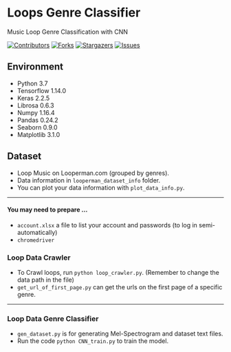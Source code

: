 # Loops Genre Classifier
Music Loop Genre Classification with CNN

[![Contributors][contributors-shield]][contributors-url]
[![Forks][forks-shield]][forks-url]
[![Stargazers][stars-shield]][stars-url]
[![Issues][issues-shield]][issues-url]

## Environment
- Python 3.7
- Tensorflow 1.14.0
- Keras 2.2.5
- Librosa 0.6.3
- Numpy 1.16.4
- Pandas 0.24.2
- Seaborn 0.9.0
- Matplotlib 3.1.0

## Dataset
- Loop Music on Looperman.com (grouped by genres).
- Data information in ```looperman_dataset_info``` folder.
- You can plot your data information with ```plot_data_info.py```.
---

#### You may need to prepare ...
- ```account.xlsx``` a file to list your account and passwords (to log in semi-automatically)
- ```chromedriver```

### Loop Data Crawler
- To Crawl loops, run ```python loop_crawler.py```. (Remember to change the data path in the file)
- ```get_url_of_first_page.py``` can get the urls on the first page of a specific genre.
---
### Loop Data Genre Classifier
- ```gen_dataset.py``` is for generating Mel-Spectrogram and dataset text files.
- Run the code ```python CNN_train.py``` to train the model.


[contributors-shield]: https://img.shields.io/github/contributors/amtsai96/LoopGenreClassifier.svg?style=flat-square
[contributors-url]: https://github.com/amtsai96/LoopGenreClassifier/graphs/contributors
[forks-shield]: https://img.shields.io/github/forks/amtsai96/LoopGenreClassifier.svg?style=flat-square
[forks-url]: https://github.com/amtsai96/LoopGenreClassifier/network/members
[stars-shield]: https://img.shields.io/github/stars/amtsai96/LoopGenreClassifier.svg?style=flat-square
[stars-url]: https://github.com/amtsai96/LoopGenreClassifier/stargazers
[issues-shield]: https://img.shields.io/github/issues/amtsai96/LoopGenreClassifier.svg?style=flat-square
[issues-url]: https://github.com/amtsai96/LoopGenreClassifier/issues
